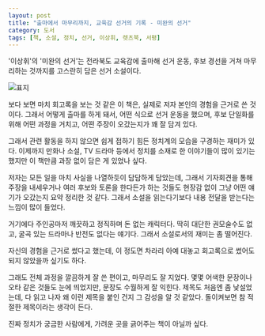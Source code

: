 ```yaml
---
layout: post
title: "출마에서 마무리까지, 교육감 선거의 기록 - 미완의 선거"
category: 도서
tags: [책, 소설, 정치, 선거, 이상휘, 렛츠북, 서평]
---
```


'이상휘'의 '미완의 선거'는
전라북도 교육감에 출마해 선거 운동, 후보 경선을 거쳐 마무리하는 것까지를 고스란히 담은 선거 소설이다.

![표지](https://lh3.googleusercontent.com/-HzDQdYDj2WE/WlSFRtRaoLI/AAAAAAAAdMk/ofCq32HVUNgrU8DFmzaXnE24FfsgxsUXACE0YBhgL/s480/incomplete-election-book.jpg)

보다 보면 마치 회고록을 보는 것 같은 이 책은,
실제로 저자 본인의 경험을 근거로 쓴 것이다.
그래서 어떻게 출마를 하게 돼서,
어떤 식으로 선거 운동을 했으며,
후보 단일화를 위해 어떤 과정을 거치고,
어떤 주장이 오갔는지가
꽤 잘 담겨 있다.

그래서 관련 활동을 하지 않으면 쉽게 접하기 힘든 정치계의 모습을 구경하는 재미가 있다.
이제까지 만화나 소설, TV 드라마 등에서
정치를 소재로 한 이야기들이 많이 있기는 했지만
이 책만큼 과장 없이 담은 게 있었나 싶다.

저자는 모든 일을 마치 사실을 나열하듯이 담담하게 담았는데,
그래서 기자회견을 통해 주장을 내세우거나
여러 후보와 토론을 한다든가 하는 것들도
현장감 없이 그냥 어떤 얘기가 오갔는지 요약 정리한 것 같다.
그래서 소설을 읽는다기보다 내용 전달을 받는다는 느낌이 많이 들었다.

거기에다 주인공마저 깨끗하고 정직하며 돈 없는 캐릭터다.
딱히 대단한 권모술수도 없고, 굴곡 있는 드라마나 반전도 없다는 얘기다.
그래서 소설로서의 재미는 좀 떨어진다.

자신의 경험을 근거로 썼다고 했는데,
이 정도면 차라리 아예 대놓고 회고록으로 썼어도 되지 않았을까 싶기도 하다.

그래도 전체 과정을 깔끔하게 잘 쓴 편이고,
마무리도 잘 지었다.
몇몇 어색한 문장이나 오타 같은 것들도 눈에 띄었지만,
문장도 수월하게 잘 익힌다.
제목도 처음엔 좀 낯설었는데,
다 읽고 나자 왜 이런 제목을 붙인 건지 그 감성을 알 것 같았다.
돌이켜보면 참 적절한 제목이라는 생각이 든다.

진짜 정치가 궁금한 사람에게,
가려운 곳을 긁어주는 책이 아닐까 싶다.
